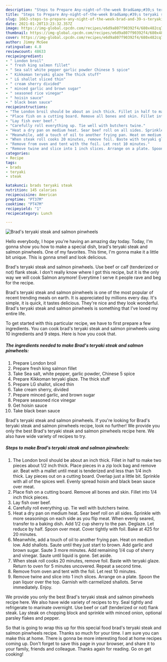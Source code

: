 ```yaml
---
description: "Steps to Prepare Any-night-of-the-week Brad&amp;#39;s teryaki steak and salmon pinwheels"
title: "Steps to Prepare Any-night-of-the-week Brad&amp;#39;s teryaki steak and salmon pinwheels"
slug: 1663-steps-to-prepare-any-night-of-the-week-brad-and-39-s-teryaki-steak-and-salmon-pinwheels
date: 2021-01-20T13:23:32.357Z
image: https://img-global.cpcdn.com/recipes/e6d9a807f90392f4/680x482cq70/brads-teryaki-steak-and-salmon-pinwheels-recipe-main-photo.jpg
thumbnail: https://img-global.cpcdn.com/recipes/e6d9a807f90392f4/680x482cq70/brads-teryaki-steak-and-salmon-pinwheels-recipe-main-photo.jpg
cover: https://img-global.cpcdn.com/recipes/e6d9a807f90392f4/680x482cq70/brads-teryaki-steak-and-salmon-pinwheels-recipe-main-photo.jpg
author: Jimmy McGee
ratingvalue: 4.8
reviewcount: 48633
recipeingredient:
- " London broil"
- " fresh king salmon fillet"
- " Sea salt white pepper garlic powder Chinese 5 spice"
- " Kikkoman teryaki glaze The thick stuff"
- " LG shallot sliced thin"
- " cream sherry divided"
- " minced garlic and brown sugar"
- " seasoned rice vinegar"
- " hoisin sauce"
- " black bean sauce"
recipeinstructions:
- "The London broil should be about an inch thick. Fillet in half to make two pieces about 1/2 inch thick. Place pieces in a zip lock bag and remove air. Beat with a mallet until meat is tenderized and less than 1/4 inch thick. Lay pieces out on a cutting board. Overlap just a little bit. Sprinkle with all of the spices well. Evenly spread hoisin and black bean sauce over meat."
- "Place fish on a cutting board. Remove all bones and skin. Fillet into 1/4 inch thick pieces."
- "Lay fish over beef."
- "Carefully roll everything up. Tie well with butchers twine."
- "Heat a dry pan on medium heat. Sear beef roll on all sides. Sprinkle with more seasonings on each side as you flip meat. When evenly seared, transfer to a baking dish. Add 1/2 cup sherry to the pan. Deglaze. Let reduce by half. Spoon over meat. Cover tightly with foil. Bake at 425 for 20 minutes."
- "Meanwhile, add a touch of oil to another frying pan. Heat on medium low. Add shallots. Saute until they just start to brown. Add garlic and brown sugar. Saute 3 more minutes. Add remaining 1/4 cup of sherry and vinegar. Saute until liquid is gone. Set aside."
- "When steak roll cooks 20 minutes, remove foil. Baste with teryaki glaze. Return to oven for 5 minutes uncovered. Repeat a second time."
- "Remove from oven and tent with the foil. Let rest 10 minutes."
- "Remove twine and slice into 1 inch slices. Arrange on a plate. Spoon the pan liquor over the top. Garnish with carmelized shallots. Serve immediately. Enjoy."
categories:
- Recipe
tags:
- brads
- teryaki
- steak

katakunci: brads teryaki steak 
nutrition: 145 calories
recipecuisine: American
preptime: "PT37M"
cooktime: "PT47M"
recipeyield: "1"
recipecategory: Lunch

---
```



![Brad&#39;s teryaki steak and salmon pinwheels](https://img-global.cpcdn.com/recipes/e6d9a807f90392f4/680x482cq70/brads-teryaki-steak-and-salmon-pinwheels-recipe-main-photo.jpg)

Hello everybody, I hope you're having an amazing day today. Today, I'm gonna show you how to make a special dish, brad&#39;s teryaki steak and salmon pinwheels. One of my favorites. This time, I'm gonna make it a little bit unique. This is gonna smell and look delicious.

Brad&#39;s teryaki steak and salmon pinwheels. Use beef or calf (tenderized or not) flank steak. I don&#39;t really know where I got this recipe, but it is the only way we will cook Salmon anymore! Everytime I serve it people rave and beg for the recipe.

Brad&#39;s teryaki steak and salmon pinwheels is one of the most popular of recent trending meals on earth. It is appreciated by millions every day. It's simple, it is quick, it tastes delicious. They're nice and they look wonderful. Brad&#39;s teryaki steak and salmon pinwheels is something that I've loved my entire life.


To get started with this particular recipe, we have to first prepare a few ingredients. You can cook brad&#39;s teryaki steak and salmon pinwheels using 10 ingredients and 9 steps. Here is how you cook that.

<!--inarticleads1-->

##### The ingredients needed to make Brad&#39;s teryaki steak and salmon pinwheels:

1. Prepare  London broil
1. Prepare  fresh king salmon fillet
1. Take  Sea salt, white pepper, garlic powder, Chinese 5 spice
1. Prepare  Kikkoman teryaki glaze. The thick stuff
1. Prepare  LG shallot, sliced thin
1. Take  cream sherry, divided
1. Prepare  minced garlic, and brown sugar
1. Prepare  seasoned rice vinegar
1. Get  hoisin sauce
1. Take  black bean sauce


Brad&#39;s teryaki steak and salmon pinwheels. If you&#39;re looking for Brad&#39;s teryaki steak and salmon pinwheels recipe, look no further! We provide you only the best Brad&#39;s teryaki steak and salmon pinwheels recipe here. We also have wide variety of recipes to try. 

<!--inarticleads2-->

##### Steps to make Brad&#39;s teryaki steak and salmon pinwheels:

1. The London broil should be about an inch thick. Fillet in half to make two pieces about 1/2 inch thick. Place pieces in a zip lock bag and remove air. Beat with a mallet until meat is tenderized and less than 1/4 inch thick. Lay pieces out on a cutting board. Overlap just a little bit. Sprinkle with all of the spices well. Evenly spread hoisin and black bean sauce over meat.
1. Place fish on a cutting board. Remove all bones and skin. Fillet into 1/4 inch thick pieces.
1. Lay fish over beef.
1. Carefully roll everything up. Tie well with butchers twine.
1. Heat a dry pan on medium heat. Sear beef roll on all sides. Sprinkle with more seasonings on each side as you flip meat. When evenly seared, transfer to a baking dish. Add 1/2 cup sherry to the pan. Deglaze. Let reduce by half. Spoon over meat. Cover tightly with foil. Bake at 425 for 20 minutes.
1. Meanwhile, add a touch of oil to another frying pan. Heat on medium low. Add shallots. Saute until they just start to brown. Add garlic and brown sugar. Saute 3 more minutes. Add remaining 1/4 cup of sherry and vinegar. Saute until liquid is gone. Set aside.
1. When steak roll cooks 20 minutes, remove foil. Baste with teryaki glaze. Return to oven for 5 minutes uncovered. Repeat a second time.
1. Remove from oven and tent with the foil. Let rest 10 minutes.
1. Remove twine and slice into 1 inch slices. Arrange on a plate. Spoon the pan liquor over the top. Garnish with carmelized shallots. Serve immediately. Enjoy.


We provide you only the best Brad&#39;s teryaki steak and salmon pinwheels recipe here. We also have wide variety of recipes to try. Seal tightly and refrigerate to marinate overnight. Use beef or calf (tenderized or not) flank steak. Lay steak on chopping block and sprinkle with minced onion, optional parsley flakes and pepper. 

So that is going to wrap this up for this special food brad&#39;s teryaki steak and salmon pinwheels recipe. Thanks so much for your time. I am sure you can make this at home. There is gonna be more interesting food at home recipes coming up. Don't forget to save this page in your browser, and share it to your family, friends and colleague. Thanks again for reading. Go on get cooking!
